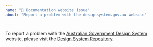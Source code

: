 ```yaml
---
name: "📃 Documentation website issue"
about: "Report a problem with the designsystem.gov.au website"

---
```


<!-- Click "Preview" for a nicer view! -->

To report a problem with the [Australian Government Design System](https://designsystem.gov.au/) website, 
please visit the [Design System Repository](https://github.com/govau/designsystem/issues).
